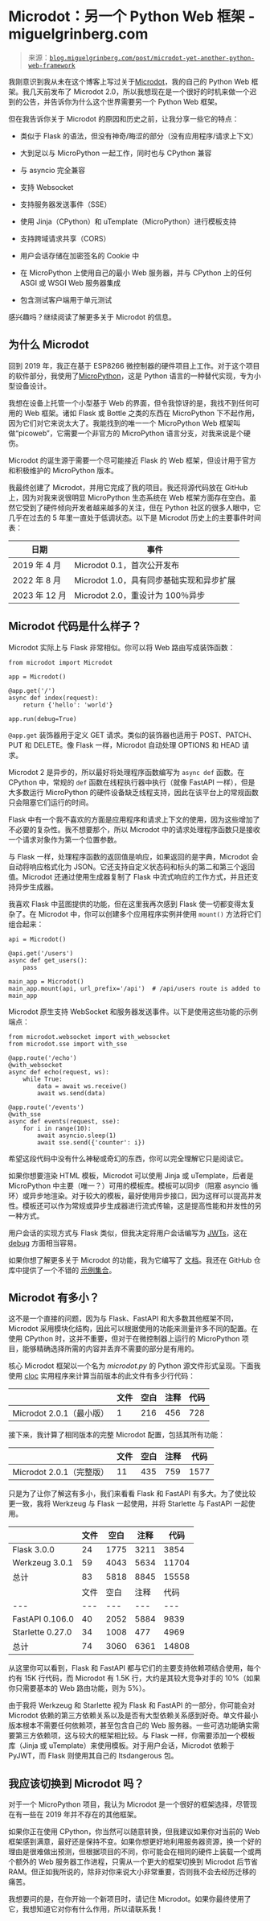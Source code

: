 <!--yml

分类：未分类

日期：2024 年 5 月 27 日 14:24:04

-->

# Microdot：另一个 Python Web 框架 - miguelgrinberg.com

> 来源：[`blog.miguelgrinberg.com/post/microdot-yet-another-python-web-framework`](https://blog.miguelgrinberg.com/post/microdot-yet-another-python-web-framework)

我刚意识到我从未在这个博客上写过关于[Microdot](https://github.com/miguelgrinberg/microdot)，我的自己的 Python Web 框架。我几天前发布了 Microdot 2.0，所以我想现在是一个很好的时机来做一个迟到的公告，并告诉你为什么这个世界需要另一个 Python Web 框架。

但在我告诉你关于 Microdot 的原因和历史之前，让我分享一些它的特点：

+   类似于 Flask 的语法，但没有神奇/晦涩的部分（没有应用程序/请求上下文）

+   大到足以与 MicroPython 一起工作，同时也与 CPython 兼容

+   与 asyncio 完全兼容

+   支持 Websocket

+   支持服务器发送事件（SSE）

+   使用 Jinja（CPython）和 uTemplate（MicroPython）进行模板支持

+   支持跨域请求共享（CORS）

+   用户会话存储在加密签名的 Cookie 中

+   在 MicroPython 上使用自己的最小 Web 服务器，并与 CPython 上的任何 ASGI 或 WSGI Web 服务器集成

+   包含测试客户端用于单元测试

感兴趣吗？继续阅读了解更多关于 Microdot 的信息。

## 为什么 Microdot

回到 2019 年，我正在基于 ESP8266 微控制器的硬件项目上工作。对于这个项目的软件部分，我使用了[MicroPython](https://micropython.org/)，这是 Python 语言的一种替代实现，专为小型设备设计。

我想在设备上托管一个小型基于 Web 的界面，但令我惊讶的是，我找不到任何可用的 Web 框架。诸如 Flask 或 Bottle 之类的东西在 MicroPython 下不起作用，因为它们对它来说太大了。我能找到的唯一一个 MicroPython Web 框架叫做“picoweb”，它需要一个非官方的 MicroPython 语言分支，对我来说是个硬伤。

Microdot 的诞生源于需要一个尽可能接近 Flask 的 Web 框架，但设计用于官方和积极维护的 MicroPython 版本。

我最终创建了 Microdot，并用它完成了我的项目。我还将源代码放在 GitHub 上，因为对我来说很明显 MicroPython 生态系统在 Web 框架方面存在空白。虽然它受到了硬件倾向开发者越来越多的关注，但在 Python 社区的很多人眼中，它几乎在过去的 5 年里一直处于低调状态。以下是 Microdot 历史上的主要事件时间表：

| 日期 | 事件 |
| --- | --- |
| 2019 年 4 月 | Microdot 0.1，首次公开发布 |
| 2022 年 8 月 | Microdot 1.0，具有同步基础实现和异步扩展 |
| 2023 年 12 月 | Microdot 2.0，重设计为 100％异步 |

## Microdot 代码是什么样子？

Microdot 实际上与 Flask 非常相似。你可以将 Web 路由写成装饰函数：

```
from microdot import Microdot

app = Microdot()

@app.get('/')
async def index(request):
    return {'hello': 'world'}

app.run(debug=True) 
```

`@app.get` 装饰器用于定义 GET 请求。类似的装饰器也适用于 POST、PATCH、PUT 和 DELETE。像 Flask 一样，Microdot 自动处理 OPTIONS 和 HEAD 请求。

Microdot 2 是异步的，所以最好将处理程序函数编写为 `async def` 函数。在 CPython 中，常规的 `def` 函数在线程执行器中执行（就像 FastAPI 一样），但是大多数运行 MicroPython 的硬件设备缺乏线程支持，因此在该平台上的常规函数只会阻塞它们运行的时间。

Flask 中有一个我不喜欢的方面是应用程序和请求上下文的使用，因为这些增加了不必要的复杂性。我不想要那个，所以 Microdot 中的请求处理程序函数只是接收一个请求对象作为第一个位置参数。

与 Flask 一样，处理程序函数的返回值是响应，如果返回的是字典，Microdot 会自动将响应格式化为 JSON。它还支持自定义状态码和标头的第二和第三个返回值。Microdot 还通过使用生成器复制了 Flask 中流式响应的工作方式，并且还支持异步生成器。

我喜欢 Flask 中蓝图提供的功能，但在这里我再次感到 Flask 使一切都变得太复杂了。在 Microdot 中，你可以创建多个应用程序实例并使用 `mount()` 方法将它们组合起来：

```
api = Microdot()

@api.get('/users')
async def get_users():
    pass

main_app = Microdot()
main_app.mount(api, url_prefix='/api')  # /api/users route is added to main_app 
```

Microdot 原生支持 WebSocket 和服务器发送事件。以下是使用这些功能的示例端点：

```
from microdot.websocket import with_websocket
from microdot.sse import with_sse

@app.route('/echo')
@with_websocket
async def echo(request, ws):
    while True:
        data = await ws.receive()
        await ws.send(data)

@app.route('/events')
@with_sse
async def events(request, sse):
    for i in range(10):
        await asyncio.sleep(1)
        await sse.send({'counter': i}) 
```

希望这段代码中没有什么神秘或奇幻的东西，你可以完全理解它只是阅读它。

如果你想要渲染 HTML 模板，Microdot 可以使用 Jinja 或 uTemplate，后者是 MicroPython 中主要（唯一？）可用的模板库。模板可以同步（阻塞 asyncio 循环）或异步地渲染。对于较大的模板，最好使用异步接口，因为这样可以提高并发性。模板还可以作为常规或异步生成器进行流式传输，这是提高性能和并发性的另一种方式。

用户会话的实现方式与 Flask 类似，但我决定将用户会话编写为 [JWTs](https://en.wikipedia.org/wiki/JSON_Web_Token)，这在 [debug](https://jwt.io/) 方面相当容易。

如果你想了解更多关于 Microdot 的功能，我为它编写了 [文档](https://microdot.readthedocs.io/en/stable/)。我还在 GitHub 仓库中提供了一个不错的 [示例集合](https://github.com/miguelgrinberg/microdot/tree/main/examples)。

## Microdot 有多小？

这不是一个直接的问题，因为与 Flask、FastAPI 和大多数其他框架不同，Microdot 采用模块化结构，因此可以根据使用的功能来测量许多不同的配置。在使用 CPython 时，这并不重要，但对于在微控制器上运行的 MicroPython 项目，能够精确选择所需的内容并丢弃不需要的部分是有用的。

核心 Microdot 框架以一个名为 *microdot.py* 的 Python 源文件形式呈现。下面我使用 [cloc](https://github.com/AlDanial/cloc) 实用程序来计算当前版本的此文件有多少行代码：

|  | 文件 | 空白 | 注释 | 代码 |
| --- | --- | --- | --- | --- |
| Microdot 2.0.1（最小版） | 1 | 216 | 456 | 728 |

接下来，我计算了相同版本的完整 Microdot 配置，包括其所有功能：

|  | 文件 | 空白 | 注释 | 代码 |
| --- | --- | --- | --- | --- |
| Microdot 2.0.1（完整版） | 11 | 435 | 759 | 1577 |

只是为了让你了解这有多小，我们来看看 Flask 和 FastAPI 有多大。为了使比较更一致，我将 Werkzeug 与 Flask 一起使用，并将 Starlette 与 FastAPI 一起使用。

|  | 文件 | 空白 | 注释 | 代码 |
| --- | --- | --- | --- | --- |
| Flask 3.0.0 | 24 | 1775 | 3211 | 3854 |
| Werkzeug 3.0.1 | 59 | 4043 | 5634 | 11704 |
| 总计 | 83 | 5818 | 8845 | 15558 |
|  | 文件 | 空白 | 注释 | 代码 |
| --- | --- | --- | --- | --- |
| FastAPI 0.106.0 | 40 | 2052 | 5884 | 9839 |
| Starlette 0.27.0 | 34 | 1008 | 477 | 4969 |
| 总计 | 74 | 3060 | 6361 | 14808 |

从这里你可以看到，Flask 和 FastAPI 都与它们的主要支持依赖项结合使用，每个约有 15K 行代码，而 Microdot 有 1.5K 行，大约是其较大竞争对手的 10%（如果你只需要基本的 Web 路由功能，则为 5%）。

由于我将 Werkzeug 和 Starlette 视为 Flask 和 FastAPI 的一部分，你可能会对 Microdot 依赖的第三方依赖关系以及是否有大型依赖关系感到好奇。单文件最小版本根本不需要任何依赖项，甚至包含自己的 Web 服务器。一些可选功能确实需要第三方依赖项，这与较大的框架相比较。与 Flask 一样，你需要添加一个模板库（Jinja 或 uTemplate）来使用模板。对于用户会话，Microdot 依赖于 PyJWT，而 Flask 则使用其自己的 Itsdangerous 包。

## 我应该切换到 Microdot 吗？

对于一个 MicroPython 项目，我认为 Microdot 是一个很好的框架选择，尽管现在有一些在 2019 年并不存在的其他框架。

如果你正在使用 CPython，你当然可以随意转换，但我建议如果你对当前的 Web 框架感到满意，最好还是保持不变。如果你想更好地利用服务器资源，换一个好的理由是很难做出预测，但根据项目的不同，你可能会在相同的硬件上装载一个或两个额外的 Web 服务器工作进程，只需从一个更大的框架切换到 Microdot 后节省 RAM。但正如我所说的，除非对你来说大小非常重要，否则我不会去经历迁移的痛苦。

我想要问的是，在你开始一个新项目时，请记住 Microdot。如果你最终使用了它，我想知道它对你有什么作用，所以请联系我！
